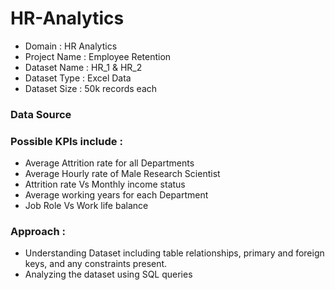 # HR-Analytics

- Domain : HR Analytics
- Project Name : Employee Retention
- Dataset Name : HR_1 & HR_2
- Dataset Type : Excel Data
- Dataset Size : 50k records each
### Data Source

### Possible KPIs include :
- Average Attrition rate for all Departments
- Average Hourly rate of Male Research Scientist
- Attrition rate Vs Monthly income status
- Average working years for each Department
- Job Role Vs Work life balance

### Approach :
- Understanding Dataset including table relationships, primary and foreign keys, and any constraints present.
- Analyzing the dataset using SQL queries




